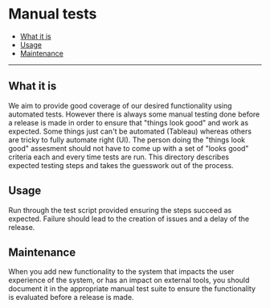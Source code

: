 # Manual tests

- [What it is](#what-it-is)
- [Usage](#usage)
- [Maintenance](#maintenance)

----------------------

## What it is

We aim to provide good coverage of our desired functionality using automated tests.
However there is always some manual testing done before a release is made in order to
ensure that "things look good" and work as expected. Some things just can't be automated
(Tableau) whereas others are tricky to fully automate right (UI).
The person doing the "things look good" assesment should not have to come up with a set of
"looks good" criteria each and every time tests are run.
This directory describes expected testing steps and takes the guesswork out of the process.

## Usage

Run through the test script provided ensuring the steps succeed as expected.
Failure should lead to the creation of issues and a delay of the release.

## Maintenance

When you add new functionality to the system that impacts the user experience of the system,
or has an impact on external tools, you should document it in the appropriate manual test suite
to ensure the functionality is evaluated before a release is made.
